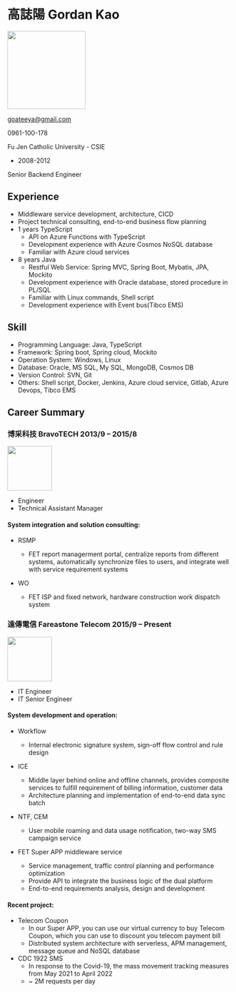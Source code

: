 # 高誌陽 Gordan Kao

<img src="https://user-images.githubusercontent.com/21367916/190450502-be6099a5-d41f-4f91-9931-f3b1ee9e017c.png" width="175"/>

goateeya@gmail.com

0961-100-178

Fu Jen Catholic University - CSIE
- 2008-2012

Senior Backend Engineer

## Experience
- Middleware service development, architecture, CICD
- Project technical consulting, end-to-end business flow planning
- 1 years TypeScript
  - API on Azure Functions with TypeScript
  - Development experience with Azure Cosmos NoSQL database
  - Familiar with Azure cloud services
- 8 years Java
  - Restful Web Service: Spring MVC, Spring Boot, Mybatis, JPA, Mockito
  - Development experience with Oracle database, stored procedure in PL/SQL
  - Familiar with Linux commands, Shell script
  - Development experience with Event bus(Tibco EMS)
  
## Skill
- Programming Language: Java, TypeScript
- Framework: Spring boot, Spring cloud, Mockito
- Operation System: Windows, Linux
- Database: Oracle, MS SQL, My SQL, MongoDB, Cosmos DB
- Version Control: SVN, Git
- Others: Shell script, Docker, Jenkins, Azure cloud service, Gitlab, Azure Devops, Tibco EMS

## Career Summary

### 博采科技 BravoTECH 2013/9 – 2015/8 

<img src="https://user-images.githubusercontent.com/21367916/190440874-3053e862-08f7-408b-9762-676062f5d64a.png" width="100"/>

- Engineer
- Technical Assistant Manager
  
#### System integration and solution consulting:
- RSMP
  - FET report managerment portal, centralize reports from different systems, automatically synchronize files to users, and integrate well with service requirement systems

- WO
  - FET ISP and fixed network, hardware construction work dispatch system
  

### 遠傳電信 Fareastone Telecom 2015/9 – Present 

<img src="https://user-images.githubusercontent.com/21367916/190441042-1a87ca66-3ba2-4029-a9b9-78697ea05268.png" width="100"/>

- IT Engineer
- IT Senior Engineer
  
 #### System development and operation:
- Workflow
  - Internal electronic signature system, sign-off flow control and rule design

- ICE
  - Middle layer behind online and offline channels, provides composite services to fulfill requirement of billing information, customer data
  - Architecture planning and implementation of end-to-end data sync batch

- NTF, CEM
  - User mobile roaming and data usage notification, two-way SMS campaign service
 
- FET Super APP middleware service
  - Service management, traffic control planning and performance optimization
  - Provide API to integrate the business logic of the dual platform
  - End-to-end requirements analysis, design and development

#### Recent project:
- Telecom Coupon
  - In our Super APP, you can use our virtual currency to buy Telecom Coupon, which you can use to discount you telecom payment bill
  - Distributed system architecture with serverless, APM management, message queue and NoSQL database
- CDC 1922 SMS
  - In response to the Covid-19, the mass movement tracking measures from May 2021 to April 2022
  - ~ 2M requests per day

